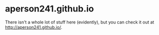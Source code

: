 aperson241.github.io
====================

There isn't a whole lot of stuff here (evidently), but you can check it out at http://aperson241.github.io/.

